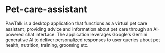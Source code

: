 # Pet-care-assistant
PawTalk is a desktop application that functions as a virtual pet care assistant, providing advice and information about pet care through an AI-powered chat interface. The application leverages Google's Gemini generative AI to deliver personalized responses to user queries about pet health, nutrition, training, grooming etc.
